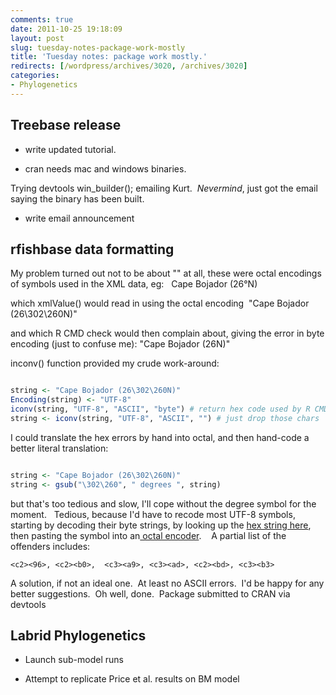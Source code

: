 ```yaml
---
comments: true
date: 2011-10-25 19:18:09
layout: post
slug: tuesday-notes-package-work-mostly
title: 'Tuesday notes: package work mostly.'
redirects: [/wordpress/archives/3020, /archives/3020]
categories:
- Phylogenetics
---
```


## Treebase release





	
  * write updated tutorial.

	
  * cran needs mac and windows binaries.


Trying devtools win_builder(); emailing Kurt.  _Nevermind_, just got the email saying the binary has been built.  



	
  * write email announcement




## rfishbase data formatting



My problem turned out not to be about "\" at all, these were octal encodings of symbols used in the XML data, eg:   Cape Bojador (26°N)

which xmlValue() would read in using the octal encoding  "Cape Bojador (26\302\260N)"

and which R CMD check would then complain about, giving the error in byte encoding (just to confuse me): "Cape Bojador (26<c2><b0>N)"

inconv() function provided my crude work-around:


```R

string <- "Cape Bojador (26\302\260N)"
Encoding(string) <- "UTF-8"
iconv(string, "UTF-8", "ASCII", "byte") # return hex code used by R CMD check
string <- iconv(string, "UTF-8", "ASCII", "") # just drop those chars

```


I could translate the hex errors by hand into octal, and then hand-code a better literal translation:


```R

string <- "Cape Bojador (26\302\260N)"
string <- gsub("\302\260", " degrees ", string)

```


but that's too tedious and slow, I'll cope without the degree symbol for the moment.   Tedious, because I'd have to recode most UTF-8 symbols, starting by decoding their byte strings, by looking up the [hex string here](http://stuffofinterest.com/misc/utf8.php?s=128), then pasting the symbol into an[ octal encoder](http://encodertool.com/octal).    A partial list of the offenders includes:

    
    <c2><96>, <c2><b0>,  <c3><a9>, <c3><ad>, <c2><bd>, <c3><b3>


A solution, if not an ideal one.  At least no ASCII errors.  I'd be happy for any better suggestions.  Oh well, done.  Package submitted to CRAN via devtools



## Labrid Phylogenetics





	
  * Launch sub-model runs

	
  * Attempt to replicate Price et al. results on BM model





